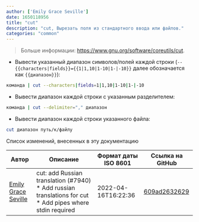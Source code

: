 ```yaml
---
author: ['Emily Grace Seville']
date: 1650118956
title: "cut"
description: "cut, Вырезать поля из стандартного ввода или файлов."
categories: "common"
---
```

> Больше информации: <https://www.gnu.org/software/coreutils/cut>.

- Вывести указанный диапазон символов/полей каждой строки (`--{{characters|fields}}={{1|1,10|1-10|1-|-10}}` далее обозначается как `{{диапазон}}`):

```bash
команда | cut --characters|fields=1|1,10|1-10|1-|-10
```

- Вывести диапазон каждой строки с указанным разделителем:

```bash
команда | cut --delimiter="," диапазон
```

- Вывести диапазон каждой строки указанного файла:

```bash
cut диапазон путь/к/файлу
```
Список изменений, внесенных в эту документацию


Автор | Описание | Формат даты ISO 8601 | Ссылка на GitHub
------|-----|-----|-----
[Emily Grace Seville](mailto:emilyseville7cf@gmail.com) | cut: add Russian translation (#7940) * Add russian translations for cut * Add pipes where stdin required | 2022-04-16T16:22:36 | [609ad2632629](https://github.com/tldr-pages/tldr/commit/609ad2632629bfaaa47a4f27a73b92448e51b186)

